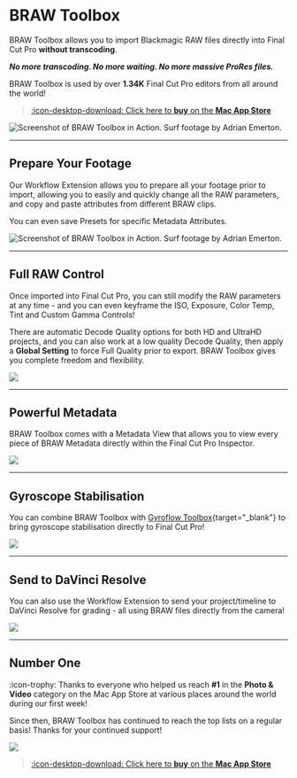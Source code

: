 # BRAW Toolbox

BRAW Toolbox allows you to import Blackmagic RAW files directly into Final Cut Pro **without transcoding**.

**_No more transcoding. No more waiting. No more massive ProRes files._**

BRAW Toolbox is used by over **1.34K** Final Cut Pro editors from all around the world!

> [:icon-desktop-download: Click here to **buy** on the **Mac App Store**](/buy)

![_Screenshot of BRAW Toolbox in Action. Surf footage by Adrian Emerton._](static/hero-banner.png)

---

## Prepare Your Footage

Our Workflow Extension allows you to prepare all your footage prior to import, allowing you to easily and quickly change all the RAW parameters, and copy and paste attributes from different BRAW clips.

You can even save Presets for specific Metadata Attributes.

![_Screenshot of BRAW Toolbox in Action. Surf footage by Adrian Emerton._](static/install-13.png)

---

## Full RAW Control

Once imported into Final Cut Pro, you can still modify the RAW parameters at any time - and you can even keyframe the ISO, Exposure, Color Temp, Tint and Custom Gamma Controls!

There are automatic Decode Quality options for both HD and UltraHD projects, and you can also work at a low quality Decode Quality, then apply a **Global Setting** to force Full Quality prior to export. BRAW Toolbox gives you complete freedom and flexibility.

![](static/install-18.png)

---

## Powerful Metadata

BRAW Toolbox comes with a Metadata View that allows you to view every piece of BRAW Metadata directly within the Final Cut Pro Inspector.

![](static/metadata-small.png)

---

## Gyroscope Stabilisation

You can combine BRAW Toolbox with [Gyroflow Toolbox](https://gyroflowtoolbox.io){target="_blank"} to bring gyroscope stabilisation directly to Final Cut Pro!

![](static/stabilisation.png)

---

## Send to DaVinci Resolve

You can also use the Workflow Extension to send your project/timeline to DaVinci Resolve for grading - all using BRAW files directly from the camera!

![](static/davinci-resolve.png)

---

## Number One

:icon-trophy: Thanks to everyone who helped us reach **#1** in the **Photo & Video** category on the Mac App Store at various places around the world during our first week!

Since then, BRAW Toolbox has continued to reach the top lists on a regular basis! Thanks for your continued support!

![](static/app-store.png)

> [:icon-desktop-download: Click here to **buy** on the **Mac App Store**](/buy)